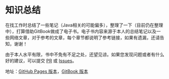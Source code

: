 # 知识总结

在找工作时总结了一些笔记（Java相关的可能偏多），整理了一下（目前仍在整理中），打算借助GitBook做成了电子书。电子书内容来源于本人的总结笔记以及一些网络文章，对于参考的文章，每个章节都说明了参考链接，如果有遗漏，还请告知，谢谢！

由于本人水平有限，书中不免有不足之处，还望见谅。如果您发现问题或者有什么好的建议，可以提交 [PR](https://github.com/howiefh/knowledge-summary/pulls) 或 [Issues](https://github.com/howiefh/knowledge-summary/issues)。

地址：[GitHub Pages 版本](http://howiefh.github.io/knowledge-summary/)，[GitBook 版本](https://www.gitbook.com/book/howiefh/knowledge-summary/details)

